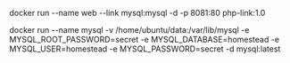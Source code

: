 docker run 
--name web 
--link mysql:mysql
-d 
-p 8081:80 
php-link:1.0


docker run
--name mysql
-v /home/ubuntu/data:/var/lib/mysql
-e MYSQL_ROOT_PASSWORD=secret
-e MYSQL_DATABASE=homestead
-e MYSQL_USER=homestead
-e MYSQL_PASSWORD=secret
-d
mysql:latest

